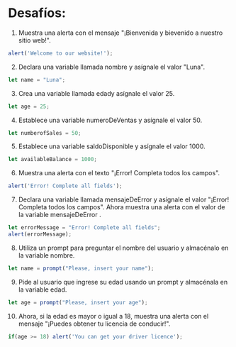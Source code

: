# Desafíos:

1. Muestra una alerta con el mensaje "¡Bienvenida y bievenido a nuestro sitio web!".
```javascript
alert('Welcome to our website!');
```
2. Declara una variable llamada nombre y asígnale el valor "Luna".
```javascript
let name = "Luna";
```
3. Crea una variable llamada edady asígnale el valor 25.
```javascript
let age = 25;
```
4. Establece una variable numeroDeVentas y asígnale el valor 50.
```javascript
let numberofSales = 50;
```
5. Establece una variable saldoDisponible y asígnale el valor 1000.
```javascript
let availableBalance = 1000;
```
6. Muestra una alerta con el texto "¡Error! Completa todos los campos".
```javascript
alert('Error! Complete all fields');
```
7. Declara una variable llamada mensajeDeError y asígnale el valor "¡Error! Completa todos los campos". Ahora muestra una alerta con el valor de la variable mensajeDeError .
```javascript
let errorMessage = "Error! Complete all fields";
alert(errorMessage);
```
8. Utiliza un prompt para preguntar el nombre del usuario y almacénalo en la variable nombre.
```javascript
let name = prompt("Please, insert your name");
```
9. Pide al usuario que ingrese su edad usando un prompt y almacénala en la variable edad.
```javascript
let age = prompt("Please, insert your age");
```
10. Ahora, si la edad es mayor o igual a 18, muestra una alerta con el mensaje "¡Puedes obtener tu licencia de conducir!".
```javascript
if(age >= 18) alert('You can get your driver licence');
```